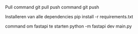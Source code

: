 Pull command
git pull
push command
git push


Installeren van alle dependencies 
pip install -r requirements.txt


command om fastapi te starten
python -m fastapi dev main.py